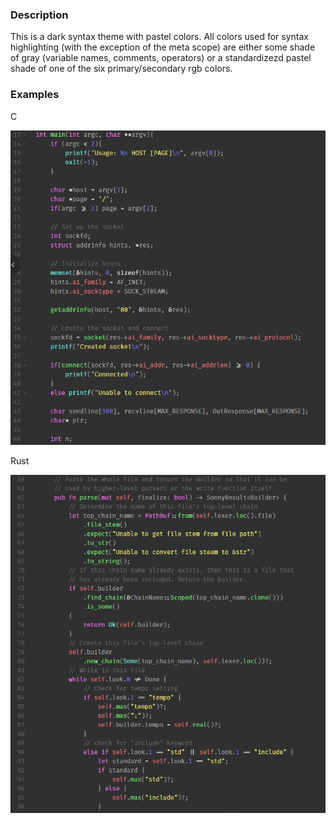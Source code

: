 ### Description

This is a dark syntax theme with pastel colors. All colors used for syntax highlighting (with the exception of the meta scope) are either some shade of gray (variable names, comments, operators) or a standardizezd pastel shade of one of the six primary/secondary rgb colors.

### Examples

C

![<https://github.com/kaikalii/eight-syntax/blob/master/c_example.png>](https://github.com/kaikalii/eight-syntax/blob/master/c_example.png "C example")

Rust

![<https://github.com/kaikalii/eight-syntax/blob/master/rust_example.png>](https://github.com/kaikalii/eight-syntax/blob/master/rust_example.png "Rust example")
